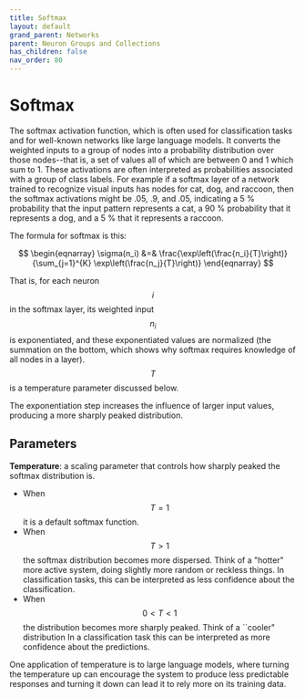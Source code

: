 ```yaml
---
title: Softmax
layout: default
grand_parent: Networks
parent: Neuron Groups and Collections
has_children: false
nav_order: 80
---
```


# Softmax

The softmax activation function, which is often used for classification tasks and for well-known networks like large language models. It converts the weighted inputs to a group of nodes into a probability distribution over those nodes--that is, a set of values all of which are between 0 and 1 which sum to 1.   These activations are often interpreted as probabilities associated with a group of class labels. For example if a softmax layer of a network trained to recognize visual inputs has nodes for cat, dog, and raccoon, then the softmax activations might be .05, .9, and .05, indicating a 5 \% probability that the input pattern represents a cat, a 90 \% probability that it represents a dog, and a 5 \% that it represents a raccoon.

The formula for softmax is this:

$$
\begin{eqnarray}
\sigma(n_i) &=& \frac{\exp\left(\frac{n_i}{T}\right)}{\sum_{j=1}^{K} \exp\left(\frac{n_j}{T}\right)}
\end{eqnarray}
$$

That is, for each neuron $$i$$ in the softmax layer, its weighted input $$n_i$$ is exponentiated, and these exponentiated values are normalized (the summation on the bottom, which shows why softmax requires knowledge of all nodes in a layer). $$T$$ is a temperature parameter discussed below. 

The exponentiation step increases the influence of larger input values, producing a more sharply peaked distribution.

## Parameters

**Temperature**: a scaling parameter that controls how sharply peaked the softmax distribution is. 
- When $$T=1$$ it is a default softmax function. 
- When $$T>1$$  the softmax distribution becomes more dispersed. Think of a "hotter" more active system, doing slightly more random or reckless things. In classification tasks, this can be interpreted as less confidence about the classification.  
- When $$0 < T< 1$$ the distribution becomes more sharply peaked. Think of a ``cooler" distribution In a classification task this can be interpreted as more confidence about the predictions.  

 One application of temperature is to large language models, where turning the temperature up can encourage the system to produce less predictable responses and turning it down can lead it to rely more on its training data.